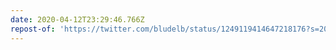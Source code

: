 ```yaml
---
date: 2020-04-12T23:29:46.766Z
repost-of: 'https://twitter.com/bludelb/status/1249119414647218176?s=20'
---
```


